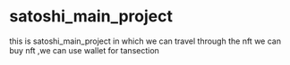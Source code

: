# satoshi_main_project
this is satoshi_main_project in which we can travel through the nft we can buy nft ,we can use wallet for tansection
